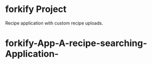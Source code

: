 # forkify Project

Recipe application with custom recipe uploads.
# forkify-App-A-recipe-searching-Application-
